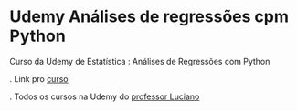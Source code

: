 # Udemy Análises de regressões cpm Python
Curso da Udemy de Estatística : Análises de Regressões com Python

. Link pro [curso](https://www.udemy.com/course/estatistica-analises-de-regressoes-com-python/) <br>

. Todos os cursos na Udemy do [professor Luciano](https://www.udemy.com/user/luciano-galdino-4/)
